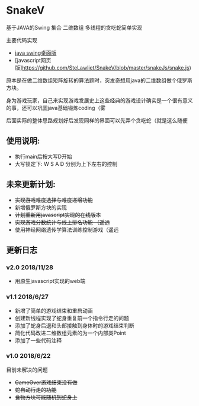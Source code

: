 # SnakeV
基于JAVA的Swing 集合 二维数组 多线程的贪吃蛇简单实现

主要代码实现
- [java swing桌面版](https://github.com/SteLawliet/SnakeV/blob/master/src/Snake/SnakeV.java)
- [javascript网页版]https://github.com/SteLawliet/SnakeV/blob/master/snakeJs/snake.js)

原本是在做二维数组矩阵旋转的算法题时，突发奇想用java的二维数组做个俄罗斯方块。

身为游戏玩家，自己来实现游戏发展史上这些经典的游戏设计确实是一个很有意义的事，还可以巩固java基础锻炼coding（雾

后面实际的整体思路规划好后发现同样的界面可以先弄个贪吃蛇（就是这么随便



## 使用说明:
- 执行main后按大写D开始
- 大写锁定下: W S A D 分别为上下左右的控制

## 未来更新计划:

- ~~实现游戏难度选择与难度递增功能~~ 
- 新增俄罗斯方块的实现
- ~~计划重新用javascript实现的在线版本~~ 
- ~~实现游戏分数统计与线上排名功能 （遥远~~
- 使用神经网络遗传学算法训练控制游戏（遥远



## 更新日志

### v2.0 2018/11/28
- 用原生javascript实现的web端


### v1.1 2018/6/27
- 新增了简单的游戏结束和重启动画
- 创建新线程实现了蛇身重复前一个指令行走的问题
- 添加了蛇身后退和头部接触到身体时的游戏结束判断
- 简化代码改进二维数组元素的为一个内部类Point
- 添加了一些代码注释

### v1.0 2018/6/22

目前未解决的问题 
- ~~GameOver游戏结束没有做~~
- ~~蛇自动行走的功能~~
- ~~食物方块可能随机到蛇身上~~

